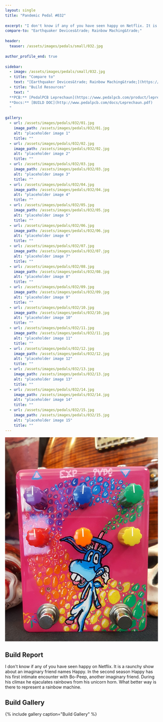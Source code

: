 ```yaml
---
layout: single
title: "Pandemic Pedal #032"

excerpt: "I don't know if any of you have seen happy on Netflix. It is a raunchy show about an imaginary friend names Happy. In the second season Happy has his first intimate encounter with Bo-Peep, another imaginary friend. During his climax he ejaculates rainbows from his unicorn horn. What better way is there to represent a rainbow machine."
compare-to: "Earthquaker Devices&trade; Rainbow Maching&trade;"

header:
  teaser: /assets/images/pedals/small/032.jpg

author_profile_end: true

sidebar:
  - image: /assets/images/pedals/small/032.jpg
  - title: "Compare to"
    text: "[Earthquaker Devices&trade; Rainbow Maching&trade;](https://www.earthquakerdevices.com/rainbow-machine)"
  - title: "Build Resources"
    text: "
  **PCB:** [PedalPCB Leprechaun](https://www.pedalpcb.com/product/leprechaun/)<br>
  **Docs:** [BUILD DOC](http://www.pedalpcb.com/docs/Leprechaun.pdf)
  "

gallery:
  - url: /assets/images/pedals/032/01.jpg
    image_path: /assets/images/pedals/032/01.jpg
    alt: "placeholder image 1"
    title: ""
  - url: /assets/images/pedals/032/02.jpg
    image_path: /assets/images/pedals/032/02.jpg
    alt: "placeholder image 2"
    title: ""
  - url: /assets/images/pedals/032/03.jpg
    image_path: /assets/images/pedals/032/03.jpg
    alt: "placeholder image 3"
    title: ""
  - url: /assets/images/pedals/032/04.jpg
    image_path: /assets/images/pedals/032/04.jpg
    alt: "placeholder image 4"
    title: ""
  - url: /assets/images/pedals/032/05.jpg
    image_path: /assets/images/pedals/032/05.jpg
    alt: "placeholder image 5"
    title: ""
  - url: /assets/images/pedals/032/06.jpg
    image_path: /assets/images/pedals/032/06.jpg
    alt: "placeholder image 6"
    title: ""
  - url: /assets/images/pedals/032/07.jpg
    image_path: /assets/images/pedals/032/07.jpg
    alt: "placeholder image 7"
    title: ""
  - url: /assets/images/pedals/032/08.jpg
    image_path: /assets/images/pedals/032/08.jpg
    alt: "placeholder image 8"
    title: ""
  - url: /assets/images/pedals/032/09.jpg
    image_path: /assets/images/pedals/032/09.jpg
    alt: "placeholder image 9"
    title: ""
  - url: /assets/images/pedals/032/10.jpg
    image_path: /assets/images/pedals/032/10.jpg
    alt: "placeholder image 10"
    title: ""
  - url: /assets/images/pedals/032/11.jpg
    image_path: /assets/images/pedals/032/11.jpg
    alt: "placeholder image 11"
    title: ""
  - url: /assets/images/pedals/032/12.jpg
    image_path: /assets/images/pedals/032/12.jpg
    alt: "placeholder image 12"
    title: ""
  - url: /assets/images/pedals/032/13.jpg
    image_path: /assets/images/pedals/032/13.jpg
    alt: "placeholder image 13"
    title: ""
  - url: /assets/images/pedals/032/14.jpg
    image_path: /assets/images/pedals/032/14.jpg
    alt: "placeholder image 14"
    title: ""
  - url: /assets/images/pedals/032/15.jpg
    image_path: /assets/images/pedals/032/15.jpg
    alt: "placeholder image 15"
    title: ""
---
```


[![header](/assets/images/pedals/032.jpg)](/assets/images/pedals/032.jpg)

## Build Report ##

I don't know if any of you have seen happy on Netflix. It is a raunchy show about an imaginary friend names Happy. In the second season Happy has his first intimate encounter with Bo-Peep, another imaginary friend. During his climax he ejaculates rainbows from his unicorn horn. What better way is there to represent a rainbow machine.

## Build Gallery ##

{% include gallery caption="Build Gallery" %}